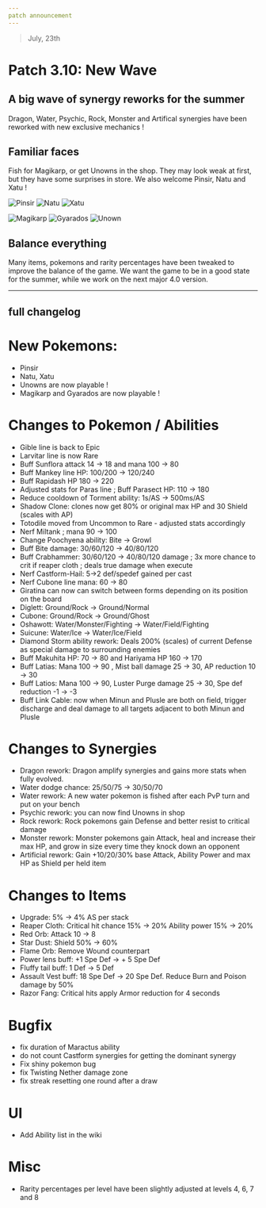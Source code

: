 ```yaml
---
patch announcement
---
```


> July, 23th

# Patch 3.10: New Wave

## A big wave of synergy reworks for the summer

Dragon, Water, Psychic, Rock, Monster and Artifical synergies have been reworked with new exclusive mechanics !

## Familiar faces

Fish for Magikarp, or get Unowns in the shop. They may look weak at first, but they have some surprises in store. We also welcome Pinsir, Natu and Xatu !

![Pinsir](https://raw.githubusercontent.com/PMDCollab/SpriteCollab/master/portrait/0127/Normal.png)
![Natu](https://raw.githubusercontent.com/PMDCollab/SpriteCollab/master/portrait/0177/Normal.png)
![Xatu](https://raw.githubusercontent.com/PMDCollab/SpriteCollab/master/portrait/0178/Normal.png)

![Magikarp](https://raw.githubusercontent.com/PMDCollab/SpriteCollab/master/portrait/0129/Normal.png)
![Gyarados](https://raw.githubusercontent.com/PMDCollab/SpriteCollab/master/portrait/0130/Normal.png)
![Unown](https://raw.githubusercontent.com/PMDCollab/SpriteCollab/master/portrait/0201/0027/Normal.png)

## Balance everything

Many items, pokemons and rarity percentages have been tweaked to improve the balance of the game. We want the game to be in a good state for the summer, while we work on the next major 4.0 version.

---

## full changelog

# New Pokemons:

- Pinsir
- Natu, Xatu
- Unowns are now playable !
- Magikarp and Gyarados are now playable !

# Changes to Pokemon / Abilities

- Gible line is back to Epic
- Larvitar line is now Rare
- Buff Sunflora attack 14 → 18 and mana 100 → 80
- Buff Mankey line HP: 100/200 → 120/240
- Buff Rapidash HP 180 → 220
- Adjusted stats for Paras line ; Buff Parasect HP: 110 → 180
- Reduce cooldown of Torment ability: 1s/AS → 500ms/AS
- Shadow Clone: clones now get 80% or original max HP and 30 Shield (scales with AP)
- Totodile moved from Uncommon to Rare - adjusted stats accordingly
- Nerf Miltank ; mana 90 → 100
- Change Poochyena ability: Bite → Growl
- Buff Bite damage: 30/60/120 → 40/80/120
- Buff Crabhammer: 30/60/120 → 40/80/120 damage ; 3x more chance to crit if reaper cloth ; deals true damage when execute
- Nerf Castform-Hail: 5→2 def/spedef gained per cast
- Nerf Cubone line mana: 60 → 80
- Giratina can now can switch between forms depending on its position on the board
- Diglett: Ground/Rock → Ground/Normal
- Cubone: Ground/Rock → Ground/Ghost
- Oshawott: Water/Monster/Fighting → Water/Field/Fighting
- Suicune: Water/Ice → Water/Ice/Field
- Diamond Storm ability rework: Deals 200% (scales) of current Defense as special damage to surrounding enemies
- Buff Makuhita HP: 70 → 80 and Hariyama HP 160 → 170
- Buff Latias: Mana 100 → 90 , Mist ball damage 25 → 30, AP reduction 10 → 30
- Buff Latios: Mana 100 → 90, Luster Purge damage 25 → 30, Spe def reduction -1 → -3
- Buff Link Cable: now when Minun and Plusle are both on field, trigger discharge and deal damage to all targets adjacent to both Minun and Plusle

# Changes to Synergies

- Dragon rework: Dragon amplify synergies and gains more stats when fully evolved.
- Water dodge chance: 25/50/75 → 30/50/70
- Water rework: A new water pokemon is fished after each PvP turn and put on your bench
- Psychic rework: you can now find Unowns in shop
- Rock rework: Rock pokemons gain Defense and better resist to critical damage
- Monster rework: Monster pokemons gain Attack, heal and increase their max HP, and grow in size every time they knock down an opponent
- Artificial rework: Gain +10/20/30% base Attack, Ability Power and max HP as Shield per held item

# Changes to Items

- Upgrade: 5% → 4% AS per stack
- Reaper Cloth: Critical hit chance 15% -> 20% Ability power 15% -> 20%
- Red Orb: Attack 10 -> 8
- Star Dust: Shield 50% -> 60%
- Flame Orb: Remove Wound counterpart
- Power lens buff: +1 Spe Def → + 5 Spe Def
- Fluffy tail buff: 1 Def → 5 Def
- Assault Vest buff: 18 Spe Def → 20 Spe Def. Reduce Burn and Poison damage by 50%
- Razor Fang: Critical hits apply Armor reduction for 4 seconds

# Bugfix

- fix duration of Maractus ability
- do not count Castform synergies for getting the dominant synergy
- Fix shiny pokemon bug
- fix Twisting Nether damage zone
- fix streak resetting one round after a draw

# UI

- Add Ability list in the wiki

# Misc

- Rarity percentages per level have been slightly adjusted at levels 4, 6, 7 and 8
